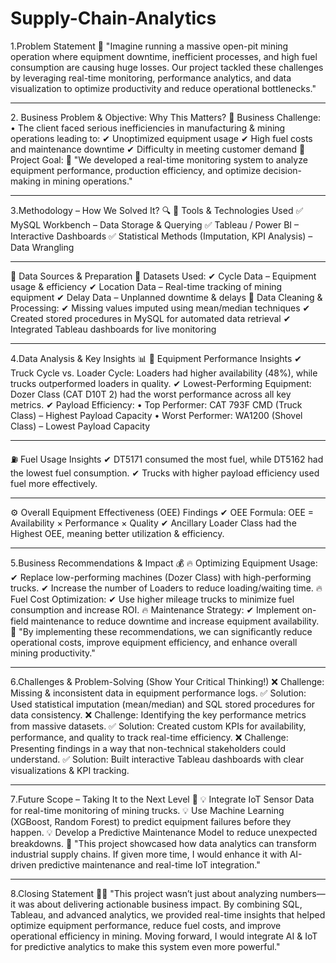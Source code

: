 # Supply-Chain-Analytics


1️.Problem Statement 🎤
"Imagine running a massive open-pit mining operation where equipment downtime, inefficient processes, and high fuel consumption are causing huge losses. Our project tackled these challenges by leveraging real-time monitoring, performance analytics, and data visualization to optimize productivity and reduce operational bottlenecks."
________________________________________
2️. Business Problem & Objective: Why This Matters?
📌 Business Challenge:
•	The client faced serious inefficiencies in manufacturing & mining operations leading to:
✔ Unoptimized equipment usage
✔ High fuel costs and maintenance downtime
✔ Difficulty in meeting customer demand
📌 Project Goal:
🚀 "We developed a real-time monitoring system to analyze equipment performance, production efficiency, and optimize decision-making in mining operations."
________________________________________
3️.Methodology – How We Solved It? 🔍
📌 Tools & Technologies Used
✅ MySQL Workbench – Data Storage & Querying
✅ Tableau / Power BI – Interactive Dashboards
✅ Statistical Methods (Imputation, KPI Analysis) – Data Wrangling
________________________________________
🔹 Data Sources & Preparation
📌 Datasets Used:
✔ Cycle Data – Equipment usage & efficiency
✔ Location Data – Real-time tracking of mining equipment
✔ Delay Data – Unplanned downtime & delays
📌 Data Cleaning & Processing:
✔ Missing values imputed using mean/median techniques
✔ Created stored procedures in MySQL for automated data retrieval
✔ Integrated Tableau dashboards for live monitoring
________________________________________
4️.Data Analysis & Key Insights 📊
🚜 Equipment Performance Insights
✔ Truck Cycle vs. Loader Cycle: Loaders had higher availability (48%), while trucks outperformed loaders in quality.
✔ Lowest-Performing Equipment: Dozer Class (CAT D10T 2) had the worst performance across all key metrics.
✔ Payload Efficiency:
•	Top Performer: CAT 793F CMD (Truck Class) – Highest Payload Capacity
•	Worst Performer: WA1200 (Shovel Class) – Lowest Payload Capacity
________________________________________
⛽ Fuel Usage Insights
✔ DT5171 consumed the most fuel, while DT5162 had the lowest fuel consumption.
✔ Trucks with higher payload efficiency used fuel more effectively.
________________________________________
⚙️ Overall Equipment Effectiveness (OEE) Findings
✔ OEE Formula: OEE = Availability × Performance × Quality
✔ Ancillary Loader Class had the Highest OEE, meaning better utilization & efficiency.
________________________________________
5️.Business Recommendations & Impact 💰
🔥 Optimizing Equipment Usage:
✔ Replace low-performing machines (Dozer Class) with high-performing trucks.
✔ Increase the number of Loaders to reduce loading/waiting time.
🔥 Fuel Cost Optimization:
✔ Use higher mileage trucks to minimize fuel consumption and increase ROI.
🔥 Maintenance Strategy:
✔ Implement on-field maintenance to reduce downtime and increase equipment availability.
📌 "By implementing these recommendations, we can significantly reduce operational costs, improve equipment efficiency, and enhance overall mining productivity."
________________________________________
6️.Challenges & Problem-Solving (Show Your Critical Thinking!)
❌ Challenge: Missing & inconsistent data in equipment performance logs.
✅ Solution: Used statistical imputation (mean/median) and SQL stored procedures for data consistency.
❌ Challenge: Identifying the key performance metrics from massive datasets.
✅ Solution: Created custom KPIs for availability, performance, and quality to track real-time efficiency.
❌ Challenge: Presenting findings in a way that non-technical stakeholders could understand.
✅ Solution: Built interactive Tableau dashboards with clear visualizations & KPI tracking.
________________________________________
7️.Future Scope – Taking It to the Next Level 🚀
💡 Integrate IoT Sensor Data for real-time monitoring of mining trucks.
💡 Use Machine Learning (XGBoost, Random Forest) to predict equipment failures before they happen.
💡 Develop a Predictive Maintenance Model to reduce unexpected breakdowns.
📌 "This project showcased how data analytics can transform industrial supply chains. If given more time, I would enhance it with AI-driven predictive maintenance and real-time IoT integration."
________________________________________
8️.Closing Statement 🎤🔥
"This project wasn’t just about analyzing numbers—it was about delivering actionable business impact. By combining SQL, Tableau, and advanced analytics, we provided real-time insights that helped optimize equipment performance, reduce fuel costs, and improve operational efficiency in mining. Moving forward, I would integrate AI & IoT for predictive analytics to make this system even more powerful."

